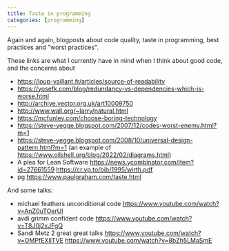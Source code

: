 ```yaml
---
title: Taste in programming
categories: [programming]
---
```


Again and again, blogposts about code quality, taste in programming,
best practices and "worst practices".

These links are what I currently have in mind when I think about good code, and the concerns about

- https://loup-vaillant.fr/articles/source-of-readability
- https://yosefk.com/blog/redundancy-vs-dependencies-which-is-worse.html
- http://archive.vector.org.uk/art10009750
- http://www.wall.org/~larry/natural.html
- https://mcfunley.com/choose-boring-technology
- https://steve-yegge.blogspot.com/2007/12/codes-worst-enemy.html?m=1
- https://steve-yegge.blogspot.com/2008/10/universal-design-pattern.html?m=1 (an example of https://www.oilshell.org/blog/2022/02/diagrams.html)
- A plea for Lean Software https://news.ycombinator.com/item?id=27661559 https://cr.yp.to/bib/1995/wirth.pdf
- pg https://www.paulgraham.com/taste.html

And some talks:
- michael feathers unconditional code https://www.youtube.com/watch?v=AnZ0uTOerUI
- avdi grimm confident code https://www.youtube.com/watch?v=T8J0j2xJFgQ
- Sandi Metz 2 great great talks https://www.youtube.com/watch?v=OMPfEXIlTVE https://www.youtube.com/watch?v=8bZh5LMaSmE
